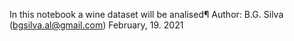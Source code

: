 In this notebook a wine dataset will be analised¶
Author: B.G. Silva (bgsilva.al@gmail.com)
February, 19. 2021
